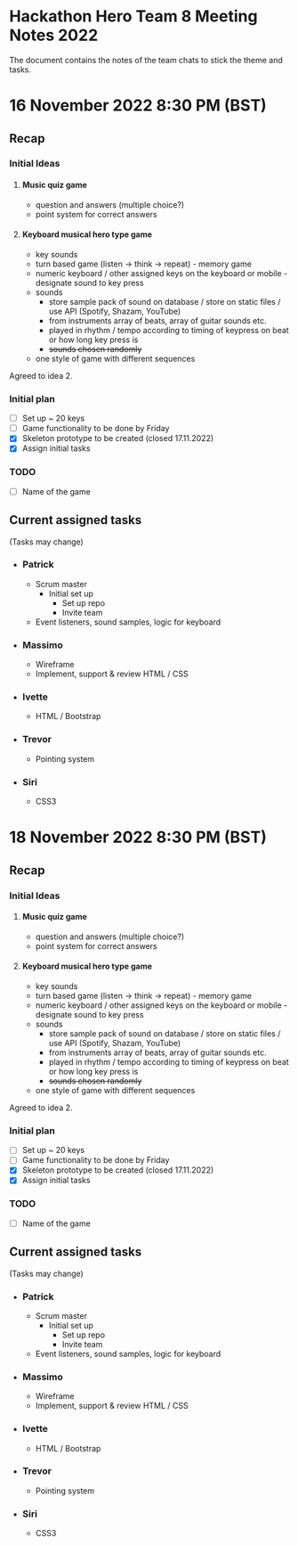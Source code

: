 # Hackathon Hero Team 8 Meeting Notes 2022

The document contains the notes of the team chats to stick the theme and tasks.

# 16 November 2022 8:30 PM (BST)

## Recap
### Initial Ideas
1. #### Music quiz game
   * question and answers (multiple choice?)
   * point system for correct answers 
2. #### Keyboard musical hero type game 
   * key sounds 
   * turn based game (listen -> think -> repeat) - memory game
   * numeric keyboard / other assigned keys on the keyboard or mobile - designate sound to key press
   * sounds
     * store sample pack of sound on database / store on static files / use API (Spotify, Shazam, YouTube)
     * from instruments array of beats, array of guitar sounds etc. 
     * played in rhythm / tempo according to timing of keypress on beat or how long key press is
     * ~~sounds chosen randomly~~
   * one style of game with different sequences

Agreed to idea 2.

### Initial plan
- [ ] Set up ~ 20 keys 
- [ ] Game functionality to be done by Friday
- [X] Skeleton prototype to be created (closed 17.11.2022)
- [X] Assign initial tasks

### TODO
- [ ] Name of the game

## Current assigned tasks 
(Tasks may change)
* ### Patrick
  * Scrum master
    * Initial set up
      * Set up repo 
      * Invite team 
  * Event listeners, sound samples, logic for keyboard
* ### Massimo 
  * Wireframe
  * Implement, support & review HTML / CSS
* ### Ivette
  * HTML / Bootstrap
* ### Trevor
  * Pointing system
* ### Siri
  * CSS3


# 18 November 2022 8:30 PM (BST)

## Recap
### Initial Ideas
1. #### Music quiz game
   * question and answers (multiple choice?)
   * point system for correct answers 
2. #### Keyboard musical hero type game 
   * key sounds 
   * turn based game (listen -> think -> repeat) - memory game
   * numeric keyboard / other assigned keys on the keyboard or mobile - designate sound to key press
   * sounds
     * store sample pack of sound on database / store on static files / use API (Spotify, Shazam, YouTube)
     * from instruments array of beats, array of guitar sounds etc. 
     * played in rhythm / tempo according to timing of keypress on beat or how long key press is
     * ~~sounds chosen randomly~~
   * one style of game with different sequences

Agreed to idea 2.

### Initial plan
- [ ] Set up ~ 20 keys 
- [ ] Game functionality to be done by Friday
- [X] Skeleton prototype to be created (closed 17.11.2022)
- [X] Assign initial tasks

### TODO
- [ ] Name of the game

## Current assigned tasks 
(Tasks may change)
* ### Patrick
  * Scrum master
    * Initial set up
      * Set up repo 
      * Invite team 
  * Event listeners, sound samples, logic for keyboard
* ### Massimo 
  * Wireframe
  * Implement, support & review HTML / CSS
* ### Ivette
  * HTML / Bootstrap
* ### Trevor
  * Pointing system
* ### Siri
  * CSS3


